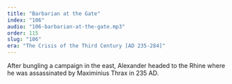 ```yaml
---
title: "Barbarian at the Gate"
index: "106"
audio: "106-barbarian-at-the-gate.mp3"
order: 115
slug: "106"
era: "The Crisis of the Third Century [AD 235-284]"
---
```


After bungling a campaign in the east, Alexander headed to the Rhine where he was assassinated by Maximinius Thrax in 235 AD.

